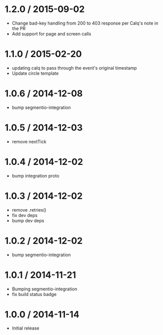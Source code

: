 
1.2.0 / 2015-09-02
==================

  * Change bad-key handling from 200 to 403 response per Calq's note in the PR
  * Add support for page and screen calls 

1.1.0 / 2015-02-20
==================

  * updating calq to pass through the event's original timestamp
  * Update circle template

1.0.6 / 2014-12-08
==================

 * bump segmentio-integration

1.0.5 / 2014-12-03
==================

  * remove nextTick

1.0.4 / 2014-12-02
==================

 * bump integration proto

1.0.3 / 2014-12-02
==================

 * remove .retries()
 * fix dev deps
 * bump dev deps

1.0.2 / 2014-12-02
==================

 * bump segmentio-integration

1.0.1 / 2014-11-21
==================

 * Bumping segmentio-integration
 * fix build status badge

1.0.0 / 2014-11-14
==================

  * Initial release
